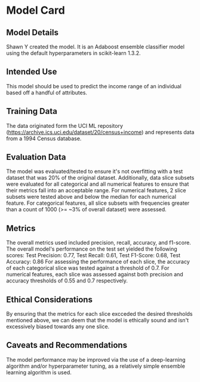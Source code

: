 # Model Card

## Model Details
Shawn Y created the model. It is an Adaboost ensemble classifier model using the default hyperparameters in scikit-learn 1.3.2.

## Intended Use
This model should be used to predict the income range of an individual based off a handful of attributes.

## Training Data
The data originated form the UCI ML repository (https://archive.ics.uci.edu/dataset/20/census+income) and represents data from a 1994 Census database.

## Evaluation Data
The model was evaluated/tested to ensure it's not overfitting with a test dataset that was 20% of the original dataset. 
Additionally, data slice subsets were evaluated for all categorical and all numerical features to ensure that their metrics fall into an acceptable range. For numerical features, 2 slice subsets were tested above and below the median for each numerical feature. For categorical features, all slice subsets with frequencies greater than a count of 1000 (>= ~3% of overall dataset) were assessed.

## Metrics
The overall metrics used included precision, recall, accuracy, and f1-score. 
The overall model's performance on the test set yielded the following scores:
Test Precision: 0.77, Test Recall: 0.61, Test F1-Score: 0.68, Test Accuracy: 0.86 
For assessing the performance of each slice, the accuracy of each categorical slice was tested against a threshold of 0.7. For numerical features, each slice was assessed against both precision and accuracy thresholds of 0.55 and 0.7 respectively.

## Ethical Considerations
By ensuring that the metrics for each slice excceded the desired thresholds mentioned above, we can deem that the model is ethically sound and isn't excessively biased towards any one slice.

## Caveats and Recommendations
The model performance may be improved via the use of a deep-learning algorithm and/or hyperparameter tuning, as a relatively simple ensemble learning algorithm is used.